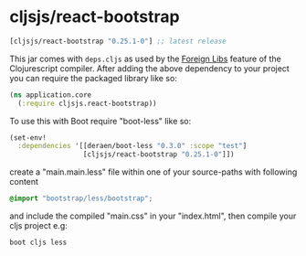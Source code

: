 # cljsjs/react-bootstrap

[](dependency)
```clojure
[cljsjs/react-bootstrap "0.25.1-0"] ;; latest release
```
[](/dependency)

This jar comes with `deps.cljs` as used by the [Foreign Libs][flibs] feature
of the Clojurescript compiler. After adding the above dependency to your project
you can require the packaged library like so:

```clojure
(ns application.core
  (:require cljsjs.react-bootstrap))
```

To use this with Boot require "boot-less" like so:
```clojure
(set-env!
  :dependencies '[[deraen/boot-less "0.3.0" :scope "test"]
                  [cljsjs/react-bootstrap "0.25.1-0"]])

```
create a "main.main.less" file within one of your source-paths with following content
```css
@import "bootstrap/less/bootstrap";
```
and include the compiled "main.css" in your "index.html",
then compile your cljs project e.g:
```sh
boot cljs less
```

[flibs]: https://github.com/clojure/clojurescript/wiki/Packaging-Foreign-Dependencies
